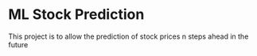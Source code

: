 # ML Stock Prediction
 This project is to allow the prediction of stock prices n steps ahead in the future
